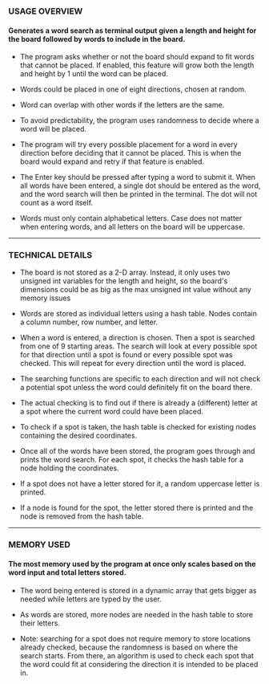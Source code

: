 ### USAGE OVERVIEW

#### Generates a word search as terminal output given a length and height for the board followed by words to include in the board. 
- The program asks whether or not the board should expand to fit words that cannot be placed. If enabled, this feature will grow both the length and height by 1 until the word can be placed.

- Words could be placed in one of eight directions, chosen at random.
- Word can overlap with other words if the letters are the same.
- To avoid predictability, the program uses randomness to decide where a word will be placed.
- The program will try every possible placement for a word in every direction before deciding that it cannot be placed. This is when the board would expand and retry if that feature is enabled.
- The Enter key should be pressed after typing a word to submit it. When all words have been entered, a single dot should be entered as the word, and the word search will then be printed in the terminal. The dot will not count as a word itself.
- Words must only contain alphabetical letters. Case does not matter when entering words, and all letters on the board will be uppercase.
---
### TECHNICAL DETAILS
- The board is not stored as a 2-D array. Instead, it only uses two unsigned int variables for the length and height, so the board's dimensions could be as big as the max unsigned int value without any memory issues

- Words are stored as individual letters using a hash table. Nodes contain a column number, row number, and letter.
- When a word is entered, a direction is chosen. Then a spot is searched from one of 9 starting areas. The search will look at every possible spot for that direction until a spot is found or every possible spot was checked. This will repeat for every direction until the word is placed.
- The searching functions are specific to each direction and will not check a potential spot unless the word could definitely fit on the board there.
- The actual checking is to find out if there is already a (different) letter at a spot where the current word could have been placed.
- To check if a spot is taken, the hash table is checked for existing nodes containing the desired coordinates.
- Once all of the words have been stored, the program goes through and prints the word search. For each spot, it checks the hash table for a node holding the coordinates.
- If a spot does not have a letter stored for it, a random uppercase letter is printed.
- If a node is found for the spot, the letter stored there is printed and the node is removed from the hash table.
---
### MEMORY USED

#### The most memory used by the program at once only scales based on the word input and total letters stored. 
- The word being entered is stored in a dynamic array that gets bigger as needed while letters are typed by the user.

- As words are stored, more nodes are needed in the hash table to store their letters.
- Note: searching for a spot does not require memory to store locations already checked, because the randomness is based on where the search starts. From there, an algorithm is used to check each spot that the word could fit at considering the direction it is intended to be placed in.
